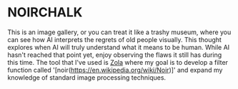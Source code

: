 # NOIRCHALK

This is an image gallery, or you can treat it like a trashy museum, where you can see how AI interprets the regrets of old people visually. This thought explores when AI will truly understand what it means to be human. While AI hasn't reached that point yet, enjoy observing the flaws it still has during this time. The tool that I've used is [Zola](https://github.com/getzola/zola) where my goal is to develop a filter function called '[noir(https://en.wikipedia.org/wiki/Noir)]' and expand my knowledge of standard image processing techniques. 
